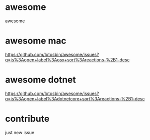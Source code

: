# awesome
awesome 


# awesome mac
https://github.com/lotosbin/awesome/issues?q=is%3Aopen+label%3Aosx+sort%3Areactions-%2B1-desc

# awesome dotnet
https://github.com/lotosbin/awesome/issues?q=is%3Aopen+label%3Adotnetcore+sort%3Areactions-%2B1-desc


# contribute
just new issue
